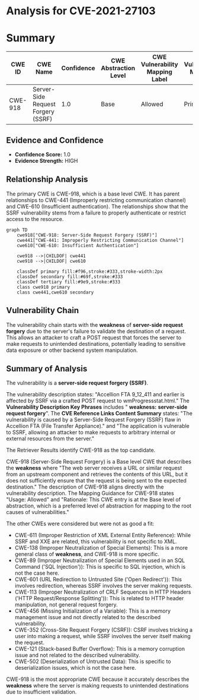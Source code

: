# Analysis for CVE-2021-27103

# Summary
| CWE ID | CWE Name | Confidence | CWE Abstraction Level | CWE Vulnerability Mapping Label | CWE-Vulnerability Mapping Notes |
|---|---|---|---|---|---|
| CWE-918 | Server-Side Request Forgery (SSRF) | 1.0 | Base | Allowed | Primary CWE |

## Evidence and Confidence

*   **Confidence Score:** 1.0
*   **Evidence Strength:** HIGH

## Relationship Analysis
The primary CWE is CWE-918, which is a base level CWE. It has parent relationships to CWE-441 (Improperly restricting communication channel) and CWE-610 (Insufficient authentication). The relationships show that the SSRF vulnerability stems from a failure to properly authenticate or restrict access to the resource.

```mermaid
graph TD
    cwe918["CWE-918: Server-Side Request Forgery (SSRF)"]
    cwe441["CWE-441: Improperly Restricting Communication Channel"]
    cwe610["CWE-610: Insufficient Authentication"]
    
    cwe918 -->|CHILDOF| cwe441
    cwe918 -->|CHILDOF| cwe610
    
    classDef primary fill:#f96,stroke:#333,stroke-width:2px
    classDef secondary fill:#69f,stroke:#333
    classDef tertiary fill:#9e9,stroke:#333
    class cwe918 primary
    class cwe441,cwe610 secondary
```

## Vulnerability Chain
The vulnerability chain starts with the **weakness** of **server-side request forgery** due to the server's failure to validate the destination of a request. This allows an attacker to craft a POST request that forces the server to make requests to unintended destinations, potentially leading to sensitive data exposure or other backend system manipulation.

## Summary of Analysis
The vulnerability is a **server-side request forgery (SSRF)**.

The vulnerability description states: "Accellion FTA 9_12_411 and earlier is affected by SSRF via a crafted POST request to wmProgressstat.html." The **Vulnerability Description Key Phrases** includes " **weakness:** **server-side request forgery**". The **CVE Reference Links Content Summary** states: "The vulnerability is caused by a Server-Side Request Forgery (SSRF) flaw in Accellion FTA (File Transfer Appliance)." and "The application is vulnerable to SSRF, allowing an attacker to make requests to arbitrary internal or external resources from the server."

The Retriever Results identify CWE-918 as the top candidate.

CWE-918 (Server-Side Request Forgery) is a Base level CWE that describes the **weakness** where "The web server receives a URL or similar request from an upstream component and retrieves the contents of this URL, but it does not sufficiently ensure that the request is being sent to the expected destination." The description of CWE-918 aligns directly with the vulnerability description. The Mapping Guidance for CWE-918 states "Usage: Allowed" and "Rationale: This CWE entry is at the Base level of abstraction, which is a preferred level of abstraction for mapping to the root causes of vulnerabilities."

The other CWEs were considered but were not as good a fit:
*   CWE-611 (Improper Restriction of XML External Entity Reference): While SSRF and XXE are related, this vulnerability is not specific to XML.
*   CWE-138 (Improper Neutralization of Special Elements): This is a more general class of **weakness**, and CWE-918 is more specific.
*   CWE-89 (Improper Neutralization of Special Elements used in an SQL Command ('SQL Injection')): This is specific to SQL injection, which is not the case here.
*   CWE-601 (URL Redirection to Untrusted Site ('Open Redirect')): This involves redirection, whereas SSRF involves the server making requests.
*   CWE-113 (Improper Neutralization of CRLF Sequences in HTTP Headers ('HTTP Request/Response Splitting')): This is related to HTTP header manipulation, not general request forgery.
*   CWE-456 (Missing Initialization of a Variable): This is a memory management issue and not directly related to the described vulnerability.
*   CWE-352 (Cross-Site Request Forgery (CSRF)): CSRF involves tricking a user into making a request, while SSRF involves the server itself making the request.
*   CWE-121 (Stack-based Buffer Overflow): This is a memory corruption issue and not related to the described vulnerability.
*   CWE-502 (Deserialization of Untrusted Data): This is specific to deserialization issues, which is not the case here.

CWE-918 is the most appropriate CWE because it accurately describes the **weakness** where the server is making requests to unintended destinations due to insufficient validation.